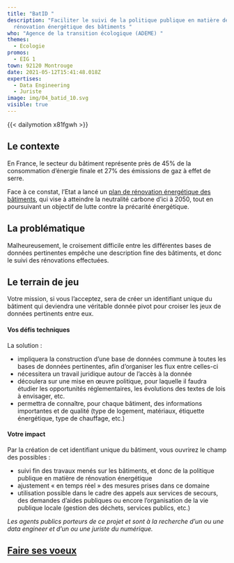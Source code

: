 ```yaml
---
title: "BatID "
description: "Faciliter le suivi de la politique publique en matière de
  rénovation énergétique des bâtiments "
who: "Agence de la transition écologique (ADEME) "
themes:
  - Ecologie
promos:
  - EIG 1
town: 92120 Montrouge
date: 2021-05-12T15:41:48.018Z
expertises:
  - Data Engineering
  - Juriste
image: img/04_batid_10.svg
visible: true
---
```


{{< dailymotion x81fgwh >}}

## Le contexte

En France, le secteur du bâtiment représente près de 45% de la consommation d’énergie finale et 27% des émissions de gaz à effet de serre.

Face à ce constat, l’Etat a lancé un [plan de rénovation énergétique des bâtiments](https://www.ecologie.gouv.fr/plan-renovation-energetique-des-batiments), qui vise à atteindre la neutralité carbone d’ici à 2050, tout en poursuivant un objectif de lutte contre la précarité énergétique.

## La problématique

Malheureusement, le croisement difficile entre les différentes bases de données pertinentes empêche une description fine des bâtiments, et donc le suivi des rénovations effectuées.

## Le terrain de jeu

Votre mission, si vous l’acceptez, sera de créer un identifiant unique du bâtiment qui deviendra une véritable donnée pivot pour croiser les jeux de données pertinents entre eux.

#### Vos défis techniques

La solution :

- impliquera la construction d’une base de données commune à toutes les bases de données pertinentes, afin d’organiser les flux entre celles-ci
- nécessitera un travail juridique autour de l’accès à la donnée
- découlera sur une mise en œuvre politique, pour laquelle il faudra étudier les opportunités réglementaires, les évolutions des textes de lois à envisager, etc.
- permettra de connaître, pour chaque bâtiment, des informations importantes et de qualité (type de logement, matériaux, étiquette énergétique, type de chauffage, etc.)

#### Votre impact 

Par la création de cet identifiant unique du bâtiment, vous ouvrirez le champ des possibles :

- suivi fin des travaux menés sur les bâtiments, et donc de la politique publique en matière de rénovation énergétique
- ajustement « en temps réel » des mesures prises dans ce domaine
- utilisation possible dans le cadre des appels aux services de secours, des demandes d’aides publiques ou encore l’organisation de la vie publique locale (gestion des déchets, services publics, etc.)

_Les agents publics porteurs de ce projet et sont à la recherche d’un ou une data engineer et d’un ou une juriste du numérique._

## [Faire ses voeux](https://www.demarches-simplifiees.fr/commencer/aac-eig5-voeux)
